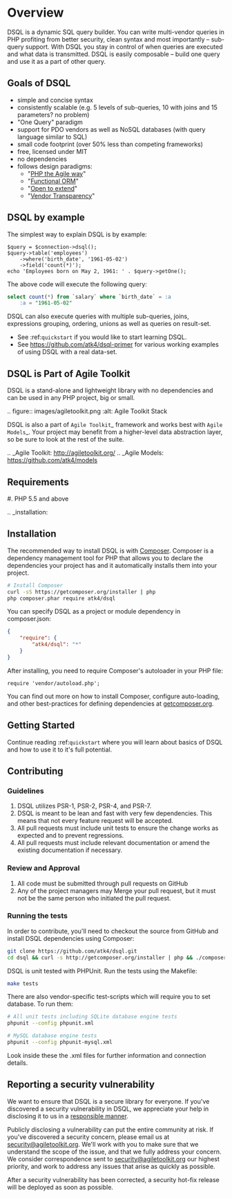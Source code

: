 # Overview

DSQL is a dynamic SQL query builder. You can write multi-vendor queries in PHP
profiting from better security, clean syntax and most importantly – sub-query
support. With DSQL you stay in control of when queries are executed and what
data is transmitted. DSQL is easily composable – build one query and use it as
a part of other query.

## Goals of DSQL

- simple and concise syntax
- consistently scalable (e.g. 5 levels of sub-queries, 10 with joins and 15
  parameters? no problem)
- "One Query" paradigm
- support for PDO vendors as well as NoSQL databases (with query language
  similar to SQL)
- small code footprint (over 50% less than competing frameworks)
- free, licensed under MIT
- no dependencies
- follows design paradigms:
  - "[PHP the Agile way](https://github.com/atk4/dsql/wiki/PHP-the-Agile-way)"
  - "[Functional ORM](https://github.com/atk4/dsql/wiki/Functional-ORM)"
  - "[Open to extend](https://github.com/atk4/dsql/wiki/Open-to-Extend)"
  - "[Vendor Transparency](https://github.com/atk4/dsql/wiki/Vendor-Transparency)"

## DSQL by example

The simplest way to explain DSQL is by example:

```
$query = $connection->dsql();
$query->table('employees')
    ->where('birth_date', '1961-05-02')
    ->field('count(*)');
echo 'Employees born on May 2, 1961: ' . $query->getOne();
```

The above code will execute the following query:

```sql
select count(*) from `salary` where `birth_date` = :a
    :a = "1961-05-02"
```

DSQL can also execute queries with multiple sub-queries, joins, expressions
grouping, ordering, unions as well as queries on result-set.

- See :ref:`quickstart` if you would like to start learning DSQL.
- See https://github.com/atk4/dsql-primer for various working
  examples of using DSQL with a real data-set.

## DSQL is Part of Agile Toolkit

DSQL is a stand-alone and lightweight library with no dependencies and can be
used in any PHP project, big or small.

.. figure:: images/agiletoolkit.png
   :alt: Agile Toolkit Stack

DSQL is also a part of `Agile Toolkit`_ framework and works best with
`Agile Models`_. Your project may benefit from a higher-level data abstraction
layer, so be sure to look at the rest of the suite.

.. _Agile Toolkit: http://agiletoolkit.org/
.. _Agile Models: https://github.com/atk4/models

## Requirements

#. PHP 5.5 and above

.. _installation:

## Installation

The recommended way to install DSQL is with
[Composer](http://getcomposer.org). Composer is a dependency management tool
for PHP that allows you to declare the dependencies your project has and it
automatically installs them into your project.


```bash
# Install Composer
curl -sS https://getcomposer.org/installer | php
php composer.phar require atk4/dsql
```

You can specify DSQL as a project or module dependency in composer.json:

```json
{
    "require": {
        "atk4/dsql": "*"
    }
}
```

After installing, you need to require Composer's autoloader in your PHP file:

```
require 'vendor/autoload.php';
```

You can find out more on how to install Composer, configure auto-loading, and
other best-practices for defining dependencies at
[getcomposer.org](http://getcomposer.org).

## Getting Started

Continue reading :ref:`quickstart` where you will learn about basics of DSQL
and how to use it to it's full potential.

## Contributing

### Guidelines

1. DSQL utilizes PSR-1, PSR-2, PSR-4, and PSR-7.
2. DSQL is meant to be lean and fast with very few dependencies. This means
   that not every feature request will be accepted.
3. All pull requests must include unit tests to ensure the change works as
   expected and to prevent regressions.
4. All pull requests must include relevant documentation or amend the existing
   documentation if necessary.

### Review and Approval

1. All code must be submitted through pull requests on GitHub
2. Any of the project managers may Merge your pull request, but it must not be
   the same person who initiated the pull request.

### Running the tests

In order to contribute, you'll need to checkout the source from GitHub and
install DSQL dependencies using Composer:

```bash
git clone https://github.com/atk4/dsql.git
cd dsql && curl -s http://getcomposer.org/installer | php && ./composer.phar install --dev
```

DSQL is unit tested with PHPUnit. Run the tests using the Makefile:

```bash
make tests
```

There are also vendor-specific test-scripts which will require you to
set database. To run them:

```bash
# All unit tests including SQLite database engine tests
phpunit --config phpunit.xml

# MySQL database engine tests
phpunit --config phpunit-mysql.xml
```

Look inside these the .xml files for further information and connection details.

## Reporting a security vulnerability

We want to ensure that DSQL is a secure library for everyone. If you've
discovered a security vulnerability in DSQL, we appreciate your help in
disclosing it to us in a [responsible manner](http://en.wikipedia.org/wiki/Responsible_disclosure).

Publicly disclosing a vulnerability can put the entire community at risk. If
you've discovered a security concern, please email us at
security@agiletoolkit.org. We'll work with you to make sure that we understand
the scope of the issue, and that we fully address your concern. We consider
correspondence sent to security@agiletoolkit.org our highest priority, and work
to address any issues that arise as quickly as possible.

After a security vulnerability has been corrected, a security hot-fix release
will be deployed as soon as possible.
